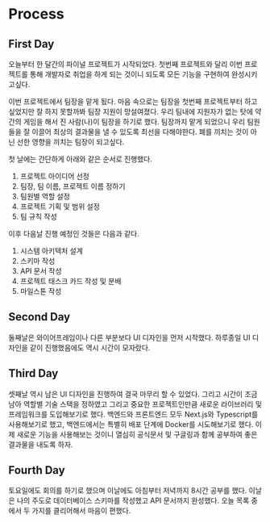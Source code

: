 # Process

## First Day

오늘부터 한 달간의 파이널 프로젝트가 시작되었다. 첫번째 프로젝트와 달리 이번 프로젝트를 통해 개발자로 취업을 하게 되는 것이니 되도록 모든 기능을 구현하여 완성시키고싶다.

이번 프로젝트에서 팀장을 맡게 됬다. 마음 속으로는 팀장을 첫번째 프로젝트부터 하고 싶었지만 잘 하지 못할까봐 팀장 지원이 망설여졌다. 우리 팀내에 지원자가 없는 탓에 약간의 게임을 해서 진 사람(나)이 팀장을 하기로 했다. 팀장까지 맡게 되었으니 우리 팀원들을 잘 이끌어 최상의 결과물을 낼 수 있도록 최선을 다해야한다. 폐를 끼치는 것이 아닌 선한 영향을 끼치는 팀장이 되고싶다.

첫 날에는 간단하게 아래와 같은 순서로 진행했다.

1. 프로젝트 아이디어 선정
2. 팀장, 팀 이름, 프로젝트 이름 정하기
3. 팀원별 역할 설정
4. 프로젝트 기획 및 범위 설정
5. 팀 규칙 작성

이후 다음날 진행 예정인 것들은 다음과 같다.

1. 시스템 아키텍처 설계
2. 스키마 작성
3. API 문서 작성
4. 프로젝트 태스크 카드 작성 및 분배
5. 마일스톤 작성

## Second Day

둘째날은 와이어프레임이나 다른 부분보다 UI 디자인을 먼저 시작했다. 하루종일 UI 디자인을 같이 진행했음에도 역시 시간이 모자랐다.

## Third Day

셋째날 역시 남은 UI 디자인을 진행하여 결국 마무리 할 수 있었다. 그리고 시간이 조금 남아 역할별 기술 스택을 정하였고 그리고 중요한 프로젝트인만큼 새로운 라이브러리 및 프레임워크를 도입해보기로 했다. 백엔드와 프론트엔드 모두 Next.js와 Typescript를 사용해보기로 했고, 백엔드에서는 특별히 배포 단계에 Docker를 시도해보기로 했다. 이제 새로운 기능을 사용해보는 것이니 열심히 공식문서 및 구글링과 함께 공부하여 좋은 결과물을 내도록 하자.

## Fourth Day

토요일에도 회의를 하기로 했으며 이날에도 아침부터 저녁까지 8시간 공부를 했다. 이날은 나의 주도로 데이터베이스 스키마를 작성했고 API 문서까지 완성했다. 오늘 목록 중에서 두 가지를 클리어해서 마음이 편했다.
